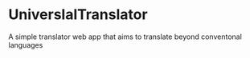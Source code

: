 # UniverslalTranslator
 A simple translator web app that aims to translate beyond conventonal languages
